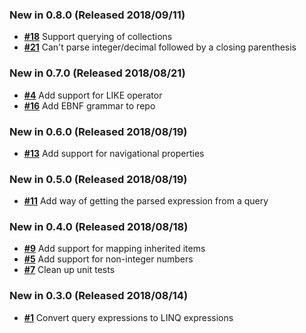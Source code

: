 ### New in 0.8.0 (Released 2018/09/11)

- [__#18__](https://github.com/spectresystems/spectre.query/issues/18) Support querying of collections
- [__#21__](https://github.com/spectresystems/spectre.query/issues/21) Can't parse integer/decimal followed by a closing parenthesis

### New in 0.7.0 (Released 2018/08/21)

- [__#4__](https://github.com/spectresystems/spectre.query/issues/4) Add support for LIKE operator
- [__#16__](https://github.com/spectresystems/spectre.query/issues/16) Add EBNF grammar to repo

### New in 0.6.0 (Released 2018/08/19)

- [__#13__](https://github.com/spectresystems/spectre.query/issues/13) Add support for navigational properties

### New in 0.5.0 (Released 2018/08/19)

- [__#11__](https://github.com/spectresystems/spectre.query/issues/11) Add way of getting the parsed expression from a query

### New in 0.4.0 (Released 2018/08/18)

- [__#9__](https://github.com/spectresystems/spectre.query/issues/9) Add support for mapping inherited items
- [__#5__](https://github.com/spectresystems/spectre.query/issues/5) Add support for non-integer numbers
- [__#7__](https://github.com/spectresystems/spectre.query/issues/7) Clean up unit tests

### New in 0.3.0 (Released 2018/08/14)

- [__#1__](https://github.com/spectresystems/spectre.query/issues/1) Convert query expressions to LINQ expressions
